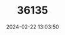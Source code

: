 ---
title: "36135"
category: "Eugenia salamensis"
draft: false
date: 2024-02-22 13:03:50
languages:
  Spanish; Castilian: ["Guayabillo", "Güísaro macho", "Madurera", "Molidero", "Moridero", "Pava", "Fruta de pava"]
---